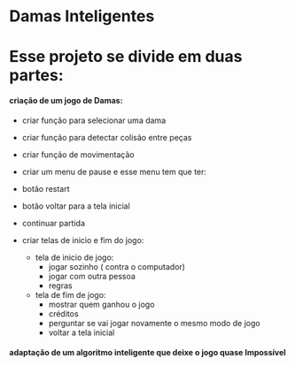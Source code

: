 # Damas Inteligentes



# Esse projeto se divide em duas partes:



#### criação de um jogo de Damas:

 * criar função para selecionar uma dama
 * criar função para detectar colisão entre peças
 * criar função de movimentação
 * criar um menu de pause e esse menu tem que ter:
  * botão restart
  * botão voltar para a tela inicial
  * continuar partida

* criar telas de inicio e fim do jogo:
    * tela de inicio de jogo:  
      * jogar sozinho ( contra o computador)
      * jogar com outra pessoa
      * regras
    * tela de fim de jogo:
      * mostrar quem ganhou o jogo  
      * créditos
      * perguntar se vai jogar novamente o mesmo modo de jogo
      * voltar a tela inicial








#### adaptação de um algoritmo inteligente que deixe o jogo quase Impossível
